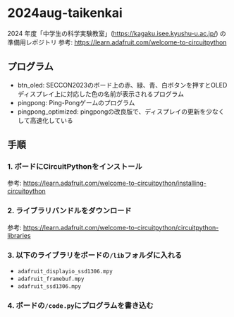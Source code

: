 # 2024aug-taikenkai
2024 年度「中学生の科学実験教室」(https://kagaku.isee.kyushu-u.ac.jp/) の準備用レポジトリ
参考: https://learn.adafruit.com/welcome-to-circuitpython

## プログラム
- btn_oled: SECCON2023のボード上の赤、緑、青、白ボタンを押すとOLEDディスプレイ上に対応した色の名前が表示されるプログラム
- pingpong: Ping-Pongゲームのプログラム
- pingpong_optimized: pingpongの改良版で、ディスプレイの更新を少なくして高速化している

## 手順
### 1. ボードにCircuitPythonをインストール
参考: https://learn.adafruit.com/welcome-to-circuitpython/installing-circuitpython

### 2. ライブラリバンドルをダウンロード 
参考: https://learn.adafruit.com/welcome-to-circuitpython/circuitpython-libraries

### 3. 以下のライブラリをボードの`/lib`フォルダに入れる 
- `adafruit_displayio_ssd1306.mpy` 
- `adafruit_framebuf.mpy` 
- `adafruit_ssd1306.mpy` 

### 4. ボードの`/code.py`にプログラムを書き込む
